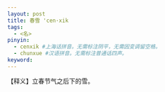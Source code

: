 ```yaml
---
layout: post
title: 春雪 'cen·xik 
tags:
  - <名>
pinyin: 
  - cenxik #上海话拼音。无需标注阴平，无需因变调留空格。 
  - chunxue #汉语拼音。无需标注普通话四声。
keyword: 
---
```


【释义】立春节气之后下的雪。             
                                